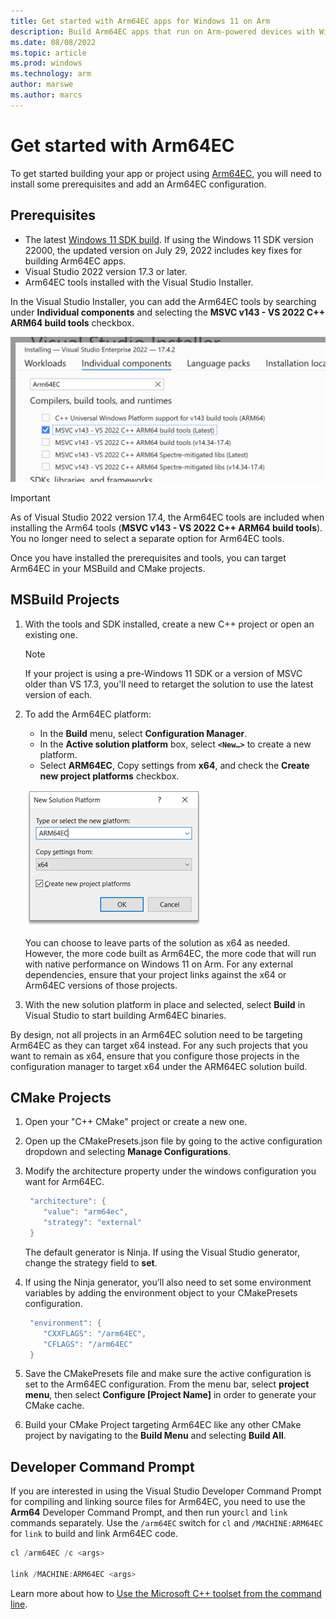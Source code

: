 ```yaml
---
title: Get started with Arm64EC apps for Windows 11 on Arm
description: Build Arm64EC apps that run on Arm-powered devices with Windows 11.
ms.date: 08/08/2022
ms.topic: article
ms.prod: windows
ms.technology: arm
author: marswe
ms.author: marcs
---
```


# Get started with Arm64EC

To get started building your app or project using [Arm64EC](./arm64ec.md), you will need to install some prerequisites and add an Arm64EC configuration.

## Prerequisites

- The latest [Windows 11 SDK build](https://developer.microsoft.com/windows/downloads/windows-sdk/). If using the Windows 11 SDK version 22000, the updated version on July 29, 2022 includes key fixes for building Arm64EC apps.
- Visual Studio 2022 version 17.3 or later.
- Arm64EC tools installed with the Visual Studio Installer.

In the Visual Studio Installer, you can add the Arm64EC tools by searching under **Individual components** and selecting the **MSVC v143 - VS 2022 C++ ARM64 build tools** checkbox.

  ![Visual Studio Installer Arm64EC checkbox screenshot](./images/arm64ec-vs-installer.png)

> [!IMPORTANT]
> As of Visual Studio 2022 version 17.4, the Arm64EC tools are included when installing the Arm64 tools (**MSVC v143 - VS 2022 C++ ARM64 build tools**). You no longer need to select a separate option for Arm64EC tools.

Once you have installed the prerequisites and tools, you can target Arm64EC in your MSBuild and CMake projects.

## MSBuild Projects

1. With the tools and SDK installed, create a new C++ project or open an existing one.

    > [!NOTE]
    > If your project is using a pre-Windows 11 SDK or a version of MSVC older than VS 17.3, you'll need to retarget the solution to use the latest version of each.

2. To add the Arm64EC platform:
    - In the **Build** menu, select **Configuration Manager**.
    - In the **Active solution platform** box, select **`<New…>`** to create a new platform.
    - Select **ARM64EC**, Copy settings from **x64**, and check the **Create new project platforms** checkbox.

    ![Visual Studio Installer New Arm64EC Platform screenshot](./images/arm64ec-vs-new-platform.png)

    You can choose to leave parts of the solution as x64 as needed. However, the more code built as Arm64EC, the more code that will run with native performance on Windows 11 on Arm. For any external dependencies, ensure that your project links against the x64 or Arm64EC versions of those projects.

3. With the new solution platform in place and selected, select **Build** in Visual Studio to start building Arm64EC binaries.  

By design, not all projects in an Arm64EC solution need to be targeting Arm64EC as they can target x64 instead. For any such projects that you want to remain as x64, ensure that you configure those projects in the configuration manager to target x64 under the ARM64EC solution build.

## CMake Projects

1. Open your "C++ CMake" project or create a new one.

2. Open up the CMakePresets.json file by going to the active configuration dropdown and selecting **Manage Configurations**.

3. Modify the architecture property under the windows configuration you want for Arm64EC.

    ```cpp
     "architecture": { 
        "value": "arm64ec", 
        "strategy": "external"
     }
     ```

    The default generator is Ninja. If using the Visual Studio generator, change the strategy field to **set**.

4. If using the Ninja generator, you’ll also need to set some environment variables by adding the environment object to your CMakePresets configuration.

    ```cpp
     "environment": { 
        "CXXFLAGS": "/arm64EC",
        "CFLAGS": "/arm64EC" 
     }
    ```

5. Save the CMakePresets file and make sure the active configuration is set to the Arm64EC configuration. From the menu bar, select **project menu**, then select **Configure [Project Name]** in order to generate your CMake cache.

6. Build your CMake Project targeting Arm64EC like any other CMake project by navigating to the **Build Menu** and selecting **Build All**.

## Developer Command Prompt
  
If you are interested in using the Visual Studio Developer Command Prompt for compiling and linking source files for Arm64EC, you need to use the **Arm64** Developer Command Prompt, and then run your`cl` and `link` commands separately.  Use the `/arm64EC` switch for `cl` and `/MACHINE:ARM64EC` for `link` to build and link Arm64EC code.

```cpp
cl /arm64EC /c <args>

link /MACHINE:ARM64EC <args>
```

Learn more about how to [Use the Microsoft C++ toolset from the command line](/cpp/build/building-on-the-command-line).

